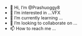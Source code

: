 - 👋 Hi, I’m @Prashuoggy8
- 👀 I’m interested in ...VFX
- 🌱 I’m currently learning ...
- 💞️ I’m looking to collaborate on ...
- 📫 How to reach me ...

<!---
Prashuoggy8/Prashuoggy8 is a ✨ special ✨ repository because its `README.md` (this file) appears on your GitHub profile.
You can click the Preview link to take a look at your changes.
--->
